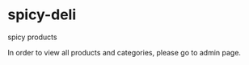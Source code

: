 # spicy-deli
spicy products

In order to view all products and categories, please go to admin page.

